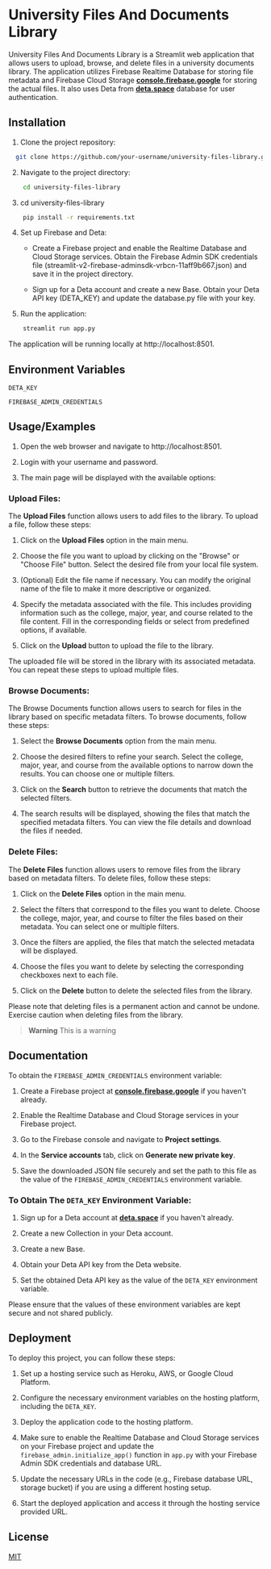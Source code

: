 
# University Files And Documents Library

University Files And Documents Library is a Streamlit web application that allows users to upload, browse, and delete files in a university documents library. The application utilizes Firebase Realtime Database for storing file metadata and Firebase Cloud Storage [**console.firebase.google**](https://console.firebase.google.com/)  for storing the actual files. It also uses Deta from [**deta.space**](https://deta.space/) database for user authentication.



## Installation

1. Clone the project repository:


```bash
  git clone https://github.com/your-username/university-files-library.git

```
    
2. Navigate to the project directory:



```bash
    cd university-files-library

```

3. cd university-files-library


```bash
    pip install -r requirements.txt

```

4. Set up Firebase and Deta:

    * Create a Firebase project and enable the Realtime Database and Cloud Storage services. Obtain the Firebase Admin SDK credentials file (streamlit-v2-firebase-adminsdk-vrbcn-11aff9b667.json) and save it in the project directory.

   * Sign up for a Deta account and create a new Base. Obtain your Deta API key (DETA_KEY) and update the database.py file with your key.



5. Run the application:

```bash
    streamlit run app.py

```

The application will be running locally at http://localhost:8501.


## Environment Variables



`DETA_KEY`

`FIREBASE_ADMIN_CREDENTIALS`


## Usage/Examples

1. Open the web browser and navigate to http://localhost:8501.

2. Login with your username and password.

3. The main page will be displayed with the available options:

### Upload Files:

The **Upload Files** function allows users to add files to the library. To upload a file, follow these steps:

1. Click on the **Upload Files** option in the main menu.

2. Choose the file you want to upload by clicking on the "Browse" or "Choose File" button. Select the desired file from your local file system.

3. (Optional) Edit the file name if necessary. You can modify the original name of the file to make it more descriptive or organized.

4. Specify the metadata associated with the file. This includes providing information such as the college, major, year, and course related to the file content. Fill in the corresponding fields or select from predefined options, if available.

5. Click on the **Upload** button to upload the file to the library.

The uploaded file will be stored in the library with its associated metadata. You can repeat these steps to upload multiple files.

### Browse Documents:

The Browse Documents function allows users to search for files in the library based on specific metadata filters. To browse documents, follow these steps:

1. Select the **Browse Documents** option from the main menu.

2. Choose the desired filters to refine your search. Select the college, major, year, and course from the available options to narrow down the results. You can choose one or multiple filters.

3. Click on the **Search** button to retrieve the documents that match the selected filters.

4. The search results will be displayed, showing the files that match the specified metadata filters. You can view the file details and download the files if needed.

### Delete Files:

The **Delete Files** function allows users to remove files from the library based on metadata filters. To delete files, follow these steps:

1. Click on the **Delete Files** option in the main menu.

2. Select the filters that correspond to the files you want to delete. Choose the college, major, year, and course to filter the files based on their metadata. You can select one or multiple filters.

3. Once the filters are applied, the files that match the selected metadata will be displayed.

4. Choose the files you want to delete by selecting the corresponding checkboxes next to each file.

5. Click on the **Delete** button to delete the selected files from the library.

Please note that deleting files is a permanent action and cannot be undone. Exercise caution when deleting files from the library.
> **Warning**
> This is a warning

## Documentation

To obtain the `FIREBASE_ADMIN_CREDENTIALS` environment variable:

1. Create a Firebase project at [**console.firebase.google**](https://console.firebase.google.com/) if you haven't already.

2. Enable the Realtime Database and Cloud Storage services in your Firebase project.

3. Go to the Firebase console and navigate to **Project settings**.

4. In the **Service accounts** tab, click on **Generate new private key**.

5. Save the downloaded JSON file securely and set the path to this file as the value of the `FIREBASE_ADMIN_CREDENTIALS` environment variable.

### **To Obtain The `DETA_KEY` Environment Variable:**

1. Sign up for a Deta account at [**deta.space**](https://www.deta.space/) if you haven't already.

2. Create a new Collection in your Deta account.

3. Create a new Base.

3. Obtain your Deta API key from the Deta website.

4. Set the obtained Deta API key as the value of the `DETA_KEY` environment variable.

Please ensure that the values of these environment variables are kept secure and not shared publicly.
## Deployment

To deploy this project, you can follow these steps:

1. Set up a hosting service such as Heroku, AWS, or Google Cloud Platform.

2. Configure the necessary environment variables on the hosting platform, including the `DETA_KEY`.

3. Deploy the application code to the hosting platform.

4. Make sure to enable the Realtime Database and Cloud Storage services on your Firebase project and update the `firebase_admin.initialize_app()` function in `app.py` with your Firebase Admin SDK credentials and database URL.

5. Update the necessary URLs in the code (e.g., Firebase database URL, storage bucket) if you are using a different hosting setup.

6. Start the deployed application and access it through the hosting service provided URL.
## License

[MIT](https://choosealicense.com/licenses/mit/)

